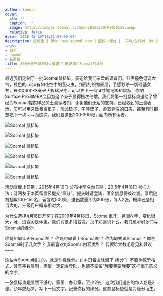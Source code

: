 ```yaml
---
author: Soomal
cover:
  alt: ''
  caption: ''
  image: https://images.soomal.cc/doc/20150329/00050125.webp
  relative: false
date: '2015-03-29T16:31:56+08:00'
description: 鼠标垫 | 源自：www.soomal.com | 版权：原创 |  平均/总评分：09.97/668
tags:
- 站务
- Soomal
- 新闻稿
title: 300张骚气鼠标垫大放送了 说说我和Soomal的缘分
---
```


最近我们定制了一批Soomal鼠标垫，要送给我们亲爱的读者们。红黑撞色低调大气，橙色的Logo有如夜空中的萤火虫，细密的织物表层，手感秒杀一切硅基女友。600X300X3毫米大规格尺寸，可以放下一台14寸笔记本和鼠标，你的Surface Pro和MBA会因为这个垫子显得档次倍增。我们将第一批鼠标垫送给了曾经为Soomal提供样品的土豪读者们，谢谢他们无私的支持。已经收到的土豪表示，它可以用来做餐桌垫子、瑜伽垫子、午睡垫子，柔软弹性的口感，甚至有时都想吃下一块~~~而这次，我们要送出200-300张，面向所有读者。



![Soomal 鼠标垫](https://images.soomal.cc/doc/20150321/00049942_01.webp)



![Soomal 鼠标垫](https://images.soomal.cc/doc/20150321/00049943_01.webp)



![Soomal 鼠标垫](https://images.soomal.cc/doc/20150321/00049944_01.webp)



![Soomal 鼠标垫](https://images.soomal.cc/doc/20150321/00049945_01.webp)



![Soomal 鼠标垫](https://images.soomal.cc/doc/20150321/00049946_01.webp)



![Soomal 鼠标垫](https://images.soomal.cc/doc/20150321/00049947_01.webp)



活动查截止日期：2015年4月16日
公布中奖名单日期：2015年4月18日
参与方法：请网友于本页留言区提交“缘分”。提交时请登陆，匿名信息将被过滤。事后随机抽取100-150名，留言过500条，送出数量即为300张，每人2张。概率还是相当大的，三级用户概率相对大。



为什么选择4月18日开奖？在2009年4月18日，Soomal重开，晃眼六年，变化很大，唯一没变的是体重。我们有很多话要说，又不知道说什么。我们想听听你们与Soomal的缘分。



你是如何认识Soomal的？
你是如何爱上Soomal的？
你为何要黑Soomal？
你在Soomal剁了几次手？
我最喜欢的Soomal内容类型？
我要给大数毛意见和建议~~~


这些与Soomal相关的，就是你我缘分。在本页留言处留下“缘分”，不要拘泥于格式，没有字数限制，但请一定记得登陆，也请不要留“我要我要我要”这样毫无意义的文字。

一张鼠标垫是显然不够的，家里、办公室，至少2张，这次我们送出的每人份是2张。少年燃起来，写下一段文字，记录你我的缘分。这款鼠标垫就是为缘分而生。